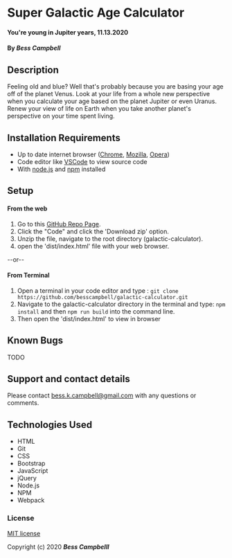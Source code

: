 # Super Galactic Age Calculator

####  You're young in Jupiter years, 11.13.2020

#### By _**Bess Campbell**_

## Description

 Feeling old and blue? Well that's probably because you are basing your age off of the planet Venus. Look at your life from a whole new perspective when you calculate your age based on the planet Jupiter or even Uranus. Renew your view of life on Earth when you take another planet's perspective on your time spent living. 

## Installation Requirements

*  Up to date internet browser ([Chrome](https://www.google.com/chrome/?brand=CHBD&gclid=Cj0KCQjw28T8BRDbARIsAEOMBcy9jwgkNels1LOSIWTx4sDazLfEgC6PylTug62KqyWPeA0EMyr3254aAjTTEALw_wcB&gclsrc=aw.ds), [Mozilla](https://www.mozilla.org/en-US/firefox/), [Opera](https://www.opera.com/)) 
*  Code editor like [VSCode](https://code.visualstudio.com/download) to view source code 
*  With [node.js](https://nodejs.org/en/) and [npm](https://www.npmjs.com/get-npm) installed 

## Setup

#### From the web
1. Go to this [GitHub Repo Page](https://github.com/besscampbell/galactic-calculator.git).
2. Click the "Code" and click the 'Download zip' option.
3. Unzip the file, navigate to the root directory (galactic-calculator).
4. open the 'dist/index.html' file with your web browser.

--or--

#### From Terminal

1. Open a terminal in your code editor and type 
: `git clone https://github.com/besscampbell/galactic-calculator.git`
2. Navigate to the galactic-calculator directory in the terminal and type: `npm install` and then `npm run build` into the command line.
3. Then open the 'dist/index.html' to view in browser 

## Known Bugs

 TODO 

## Support and contact details

 Please contact <bess.k.campbell@gmail.com> with any questions or comments. 

## Technologies Used

*  HTML
*  Git 
*  CSS 
*  Bootstrap 
*  JavaScript 
*  jQuery 
*  Node.js 
*  NPM 
*  Webpack

### License

[MIT license](https://opensource.org/licenses/MIT)

Copyright (c) 2020 **_Bess Campbelll_**